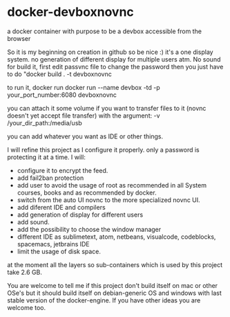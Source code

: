 # docker-devboxnovnc
a docker container with purpose to be a devbox accessible from the browser 


So it is my beginning on creation in github so be nice :)
it's a one display system. no generation of different display for multiple users atm. No sound
for build it, first edit passvnc file to change the password then you just have to do "docker build . -t devboxnovnc

to run it, docker run docker run --name devbox -td -p your_port_number:6080 devboxnovnc


you can attach it some volume if you want to transfer files to it (novnc doesn't yet accept file transfer) with the argument:
-v /your_dir_path:/media/usb

you can add whatever you want as IDE or other things. 

I will refine this project as I configure it properly. only a password is protecting it at a time. 
I will:
- configure it to encrypt the feed. 
- add fail2ban protection
- add user to avoid the usage of root as recommended in all System courses, books and as recommended by docker.
- switch from the auto UI novnc to the more specialized novnc UI.
- add diferent IDE and compilers
- add generation of display for different users
- add sound. 
- add the possibility to choose the window manager 
- different IDE as sublimetext, atom, netbeans, visualcode, codeblocks, spacemacs, jetbrains IDE
- limit the usage of disk space.


at the moment all the layers so sub-containers which is used by this project take 2.6 GB. 


You are welcome to tell me if this project don't build itself on mac or other OSe's but it should build itself on debian-generic OS and windows with last stable version of the docker-engine. If you have other ideas you are welcome too. 
